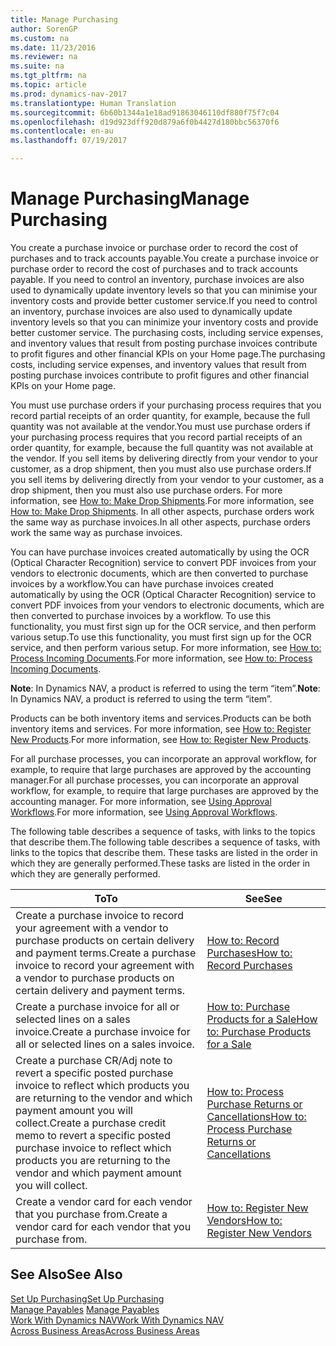 ```yaml
---
title: Manage Purchasing
author: SorenGP
ms.custom: na
ms.date: 11/23/2016
ms.reviewer: na
ms.suite: na
ms.tgt_pltfrm: na
ms.topic: article
ms.prod: dynamics-nav-2017
ms.translationtype: Human Translation
ms.sourcegitcommit: 6b60b1344a1e18ad91863046110df880f75f7c04
ms.openlocfilehash: d19d923dff920d879a6f0b4427d180bbc56370f6
ms.contentlocale: en-au
ms.lasthandoff: 07/19/2017

---
```


# <a name="manage-purchasing"></a><span data-ttu-id="6fd26-102">Manage Purchasing</span><span class="sxs-lookup"><span data-stu-id="6fd26-102">Manage Purchasing</span></span>
<span data-ttu-id="6fd26-103">You create a purchase invoice or purchase order to record the cost of purchases and to track accounts payable.</span><span class="sxs-lookup"><span data-stu-id="6fd26-103">You create a purchase invoice or purchase order to record the cost of purchases and to track accounts payable.</span></span> <span data-ttu-id="6fd26-104">If you need to control an inventory, purchase invoices are also used to dynamically update inventory levels so that you can minimise your inventory costs and provide better customer service.</span><span class="sxs-lookup"><span data-stu-id="6fd26-104">If you need to control an inventory, purchase invoices are also used to dynamically update inventory levels so that you can minimize your inventory costs and provide better customer service.</span></span> <span data-ttu-id="6fd26-105">The purchasing costs, including service expenses, and inventory values that result from posting purchase invoices contribute to profit figures and other financial KPIs on your Home page.</span><span class="sxs-lookup"><span data-stu-id="6fd26-105">The purchasing costs, including service expenses, and inventory values that result from posting purchase invoices contribute to profit figures and other financial KPIs on your Home page.</span></span>

<span data-ttu-id="6fd26-106">You must use purchase orders if your purchasing process requires that you record partial receipts of an order quantity, for example, because the full quantity was not available at the vendor.</span><span class="sxs-lookup"><span data-stu-id="6fd26-106">You must use purchase orders if your purchasing process requires that you record partial receipts of an order quantity, for example, because the full quantity was not available at the vendor.</span></span> <span data-ttu-id="6fd26-107">If you sell items by delivering directly from your vendor to your customer, as a drop shipment, then you must also use purchase orders.</span><span class="sxs-lookup"><span data-stu-id="6fd26-107">If you sell items by delivering directly from your vendor to your customer, as a drop shipment, then you must also use purchase orders.</span></span> <span data-ttu-id="6fd26-108">For more information, see [How to: Make Drop Shipments](sales-how-drop-shipment.md).</span><span class="sxs-lookup"><span data-stu-id="6fd26-108">For more information, see [How to: Make Drop Shipments](sales-how-drop-shipment.md).</span></span> <span data-ttu-id="6fd26-109">In all other aspects, purchase orders work the same way as purchase invoices.</span><span class="sxs-lookup"><span data-stu-id="6fd26-109">In all other aspects, purchase orders work the same way as purchase invoices.</span></span>

<span data-ttu-id="6fd26-110">You can have purchase invoices created automatically by using the OCR (Optical Character Recognition) service to convert PDF invoices from your vendors to electronic documents, which are then converted to purchase invoices by a workflow.</span><span class="sxs-lookup"><span data-stu-id="6fd26-110">You can have purchase invoices created automatically by using the OCR (Optical Character Recognition) service to convert PDF invoices from your vendors to electronic documents, which are then converted to purchase invoices by a workflow.</span></span> <span data-ttu-id="6fd26-111">To use this functionality, you must first sign up for the OCR service, and then perform various setup.</span><span class="sxs-lookup"><span data-stu-id="6fd26-111">To use this functionality, you must first sign up for the OCR service, and then perform various setup.</span></span> <span data-ttu-id="6fd26-112">For more information, see [How to: Process Incoming Documents](across-process-income-documents.md).</span><span class="sxs-lookup"><span data-stu-id="6fd26-112">For more information, see [How to: Process Incoming Documents](across-process-income-documents.md).</span></span>      

<span data-ttu-id="6fd26-113">**Note**: In Dynamics NAV, a product is referred to using the term “item”.</span><span class="sxs-lookup"><span data-stu-id="6fd26-113">**Note**: In Dynamics NAV, a product is referred to using the term “item”.</span></span>

<span data-ttu-id="6fd26-114">Products can be both inventory items and services.</span><span class="sxs-lookup"><span data-stu-id="6fd26-114">Products can be both inventory items and services.</span></span> <span data-ttu-id="6fd26-115">For more information, see [How to: Register New Products](inventory-how-register-new-products.md).</span><span class="sxs-lookup"><span data-stu-id="6fd26-115">For more information, see [How to: Register New Products](inventory-how-register-new-products.md).</span></span>

<span data-ttu-id="6fd26-116">For all purchase processes, you can incorporate an approval workflow, for example, to require that large purchases are approved by the accounting manager.</span><span class="sxs-lookup"><span data-stu-id="6fd26-116">For all purchase processes, you can incorporate an approval workflow, for example, to require that large purchases are approved by the accounting manager.</span></span> <span data-ttu-id="6fd26-117">For more information, see [Using Approval Workflows](across-how-use-approval-workflows.md).</span><span class="sxs-lookup"><span data-stu-id="6fd26-117">For more information, see [Using Approval Workflows](across-how-use-approval-workflows.md).</span></span>

<span data-ttu-id="6fd26-118">The following table describes a sequence of tasks, with links to the topics that describe them.</span><span class="sxs-lookup"><span data-stu-id="6fd26-118">The following table describes a sequence of tasks, with links to the topics that describe them.</span></span> <span data-ttu-id="6fd26-119">These tasks are listed in the order in which they are generally performed.</span><span class="sxs-lookup"><span data-stu-id="6fd26-119">These tasks are listed in the order in which they are generally performed.</span></span>


|<span data-ttu-id="6fd26-120">To</span><span class="sxs-lookup"><span data-stu-id="6fd26-120">To</span></span> |<span data-ttu-id="6fd26-121">See</span><span class="sxs-lookup"><span data-stu-id="6fd26-121">See</span></span> |
|---|----|
|<span data-ttu-id="6fd26-122">Create a purchase invoice to record your agreement with a vendor to purchase products on certain delivery and payment terms.</span><span class="sxs-lookup"><span data-stu-id="6fd26-122">Create a purchase invoice to record your agreement with a vendor to purchase products on certain delivery and payment terms.</span></span> |[<span data-ttu-id="6fd26-123">How to: Record Purchases</span><span class="sxs-lookup"><span data-stu-id="6fd26-123">How to: Record Purchases</span></span>](purchasing-how-record-purchases.md)|
|<span data-ttu-id="6fd26-124">Create a purchase invoice for all or selected lines on a sales invoice.</span><span class="sxs-lookup"><span data-stu-id="6fd26-124">Create a purchase invoice for all or selected lines on a sales invoice.</span></span>|[<span data-ttu-id="6fd26-125">How to: Purchase Products for a Sale</span><span class="sxs-lookup"><span data-stu-id="6fd26-125">How to: Purchase Products for a Sale</span></span>](purchasing-how-purchase-products-sale.md)|
|<span data-ttu-id="6fd26-126">Create a purchase CR/Adj note to revert a specific posted purchase invoice to reflect which products you are returning to the vendor and which payment amount you will collect.</span><span class="sxs-lookup"><span data-stu-id="6fd26-126">Create a purchase credit memo to revert a specific posted purchase invoice to reflect which products you are returning to the vendor and which payment amount you will collect.</span></span>|[<span data-ttu-id="6fd26-127">How to: Process Purchase Returns or Cancellations</span><span class="sxs-lookup"><span data-stu-id="6fd26-127">How to: Process Purchase Returns or Cancellations</span></span>](purchasing-how-process-purchase-returns-cancellations.md)|
|<span data-ttu-id="6fd26-128">Create a vendor card for each vendor that you purchase from.</span><span class="sxs-lookup"><span data-stu-id="6fd26-128">Create a vendor card for each vendor that you purchase from.</span></span>|[<span data-ttu-id="6fd26-129">How to: Register New Vendors</span><span class="sxs-lookup"><span data-stu-id="6fd26-129">How to: Register New Vendors</span></span>](purchasing-how-register-new-vendors.md)|

## <a name="see-also"></a><span data-ttu-id="6fd26-130">See Also</span><span class="sxs-lookup"><span data-stu-id="6fd26-130">See Also</span></span>
[<span data-ttu-id="6fd26-131">Set Up Purchasing</span><span class="sxs-lookup"><span data-stu-id="6fd26-131">Set Up Purchasing</span></span>](purchasing-setup-purchasing.md)  
<span data-ttu-id="6fd26-132">[Manage Payables](payables-manage-payables.md)  </span><span class="sxs-lookup"><span data-stu-id="6fd26-132">[Manage Payables](payables-manage-payables.md)  </span></span>  
[<span data-ttu-id="6fd26-133">Work With Dynamics NAV</span><span class="sxs-lookup"><span data-stu-id="6fd26-133">Work With Dynamics NAV</span></span>](ui-work-product.md)  
[<span data-ttu-id="6fd26-134">Across Business Areas</span><span class="sxs-lookup"><span data-stu-id="6fd26-134">Across Business Areas</span></span>](ui-across-business-areas.md)

